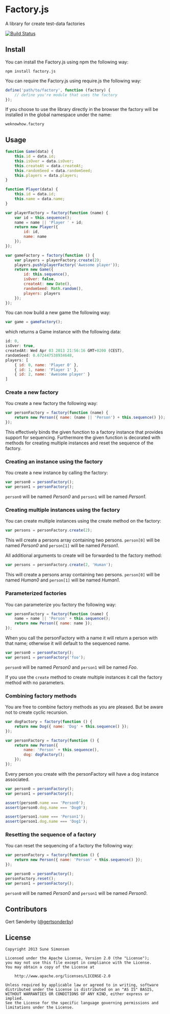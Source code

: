 # Factory.js

A library for create test-data factories

[![Build Status](https://travis-ci.org/sunesimonsen/factory.js.png?branch=master)](https://travis-ci.org/sunesimonsen/factory.js)

## Install

You can install the Factory.js using npm the following way:

    npm install factory.js

You can require the Factory.js using require.js the following way:
``` js
define('path/to/factory', function (factory) {
    // define you're module that uses the factory
});
```

If you choose to use the library directly in the browser the factory
will be installed in the global namespace under the name:

    weknowhow.factory

## Usage

``` js
function Game(data) {
    this.id = data.id;
    this.isOver = data.isOver;
    this.createAt = data.createAt;
    this.randomSeed = data.randomSeed;
    this.players = data.players;
}

function Player(data) {
    this.id = data.id;
    this.name = data.name;
}

var playerFactory = factory(function (name) {
    var id = this.sequence();
    name = name || 'Player ' + id;
    return new Player({
        id: id,
        name: name
    });
});

var gameFactory = factory(function () {
    var players = playerFactory.create(2);
    players.push(playerFactory('Awesome player'));
    return new Game({
        id: this.sequence(),
        isOver: false,
        createAt: new Date(),
        randomSeed: Math.random(),
        players: players
    });
});
```

You can now build a new game the following way:

``` js
var game = gameFactory();
```

which returns a Game instance with the following data:

``` js
id: 0,
isOver: true,
createdAt: Wed Apr 03 2013 21:56:16 GMT+0200 (CEST),
randomSeed: 0.672447538934648,
players: [
    { id: 0, name: 'Player 0' },
    { id: 1, name: 'Player 1' },
    { id: 2, name: 'Awesome player' }
]
```
    
### Create a new factory

You create a new factory the following way: 

``` js
var personFactory = factory(function (name) {
    return new Person({ name: (name || 'Person') + this.sequence() });
});
```

This effectively binds the given function to a factory instance that
provides support for sequencing. Furthermore the given function is
decorated with methods for creating multiple instances and reset the
sequence of the factory.

### Creating an instance using the factory

You create a new instance by calling the factory:

``` js
var person0 = personFactory();
var person1 = personFactory();
```

`person0` will be named <i>Person0</i> and `person1` will
be named <i>Person1</i>.

### Creating multiple instances using the factory

You can create multiple instances using the create method on the factory:

``` js
var persons = personFactory.create(2);
```

This will create a persons array containing two persons.
`person[0]` will be named <i>Person0</i> and `person[1]`
will be named <i>Person1</i>.

All additional arguments to create will be forwarded to the factory method:

``` js
var persons = personFactory.create(2, 'Human');
```

This will create a persons array containing two persons.
`person[0]` will be named <i>Human0</i> and `person[1]`
will be named <i>Human1</i>.

### Parameterized factories

You can parameterize you factory the following way:

``` js
var personFactory = factory(function (name) {
    name = name || 'Person' + this.sequence();
    return new Person({ name: name });
});
```

When you call the personFactory with a name it will return a person
with that name; otherwise it will default to the sequenced name.

``` js
var person0 = personFactory();
var person1 = personFactory('foo');
```

`person0` will be named <i>Person0</i> and `person1` will
be named <i>Foo</i>.

If you use the `create` method to create multiple instances it
call the factory method with no parameters.

### Combining factory methods

You are free to combine factory methods as you are pleased. But be
aware not to create cyclic recursion.
    
``` js
var dogFactory = factory(function () {
    return new Dog({ name: 'Dog' + this.sequence() });
});

var personFactory = factory(function () {
    return new Person({ 
        name: 'Person' + this.sequence(), 
        dog: dogFactory();
    });
});
```
    
Every person you create with the personFactory will have a dog
instance associated.

``` js
var person0 = personFactory();
var person1 = personFactory();

assert(person0.name === 'Person0');
assert(person0.dog.name === 'Dog0');

assert(person1.name === 'Person1');
assert(person1.dog.name === 'Dog1');
```

### Resetting the sequence of a factory

You can reset the sequencing of a factory the following way:

``` js
var personFactory = factory(function () {
    return new Person({ name: 'Person' + this.sequence() });
});

var person0 = personFactory();
personFactory.reset();
var person1 = personFactory();
```

`person0` will be named <i>Person0</i> and `person1`
will be named <i>Person0</i>.

## Contributors

Gert Sønderby ([@gertsonderby](https://github.com/gertsonderby/))

## License

    Copyright 2013 Sune Simonsen

    Licensed under the Apache License, Version 2.0 (the "License");
    you may not use this file except in compliance with the License.
    You may obtain a copy of the License at

        http://www.apache.org/licenses/LICENSE-2.0

    Unless required by applicable law or agreed to in writing, software
    distributed under the License is distributed on an "AS IS" BASIS,
    WITHOUT WARRANTIES OR CONDITIONS OF ANY KIND, either express or implied.
    See the License for the specific language governing permissions and
    limitations under the License.
